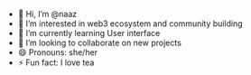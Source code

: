 - 👋 Hi, I’m @naaz
- 👀 I’m interested in web3 ecosystem and community building
- 🌱 I’m currently learning User interface
- 💞️ I’m looking to collaborate on new projects
- 😄 Pronouns: she/her
- ⚡ Fun fact: I love tea

<!---
naazart/naazart is a ✨ special ✨ repository because its `README.md` (this file) appears on your GitHub profile.
You can click the Preview link to take a look at your changes.
--->
